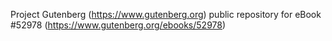 Project Gutenberg (https://www.gutenberg.org) public repository for
eBook #52978 (https://www.gutenberg.org/ebooks/52978)
